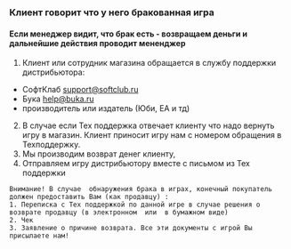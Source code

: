 ### Клиент говорит что у него бракованная игра
#### Если менеджер видит, что брак есть - возвращаем деньги и дальнейшие действия проводит мененджер

1. Клиент или сотрудник магазина обращается в службу поддержки дистрибьютора: 
  - СофтКлаб support@softclub.ru
  - Бука help@buka.ru
  - производитель или издатель (Юби, ЕА и тд)
2. В случае если Тех поддержка отвечает клиенту что надо вернуть игру в магазин. Клиент приносит игру нам с номером обращения в Техподдержку.
3. Мы производим возврат денег клиенту,
4. Отправляем игру дистрибьютору вместе с письмом из Тех поддержки

``` 
Внимание! В случае  обнаружения брака в играх, конечный покупатель должен предоставить Вам (как продавцу) : 
1. Переписка с Тех поддержкой по данной игре в случае решения о возврате продавцу (в электронном  или  в бумажном виде) 
2. Чек   
3. Заявление о причине возврата. Все эти документы с игрой Вы присылаете нам! 
```

